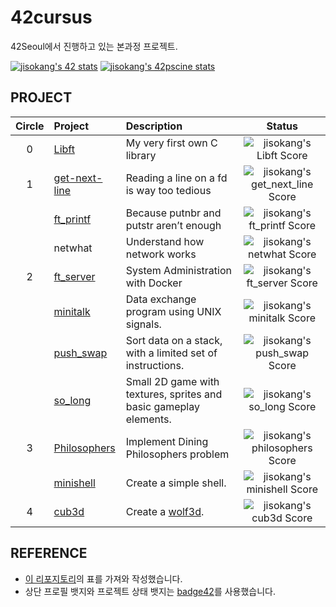 # 42cursus
42Seoul에서 진행하고 있는 본과정 프로젝트.

[![jisokang's 42 stats](https://badge42.herokuapp.com/api/stats/jisokang)](https://profile.intra.42.fr/users/jisokang) [![jisokang's 42pscine stats](https://badge42.herokuapp.com/api/stats/jisokang?cursus=C%20Piscine)](https://profile.intra.42.fr/users/jisokang)


## PROJECT
| Circle | Project | Description | Status |
|:---:|:---|:---|:---:|
| 0 | [Libft](https://github.com/devleomk1/Libft) | My very first own C library | ![jisokang's Libft Score](https://badge42.herokuapp.com/api/project/jisokang/Libft) |
| 1 | [get-next-line](https://github.com/devleomk1/get-next-line) | Reading a line on a fd is way too tedious | ![jisokang's get_next_line Score](https://badge42.herokuapp.com/api/project/jisokang/get_next_line) |
|   | [ft_printf](https://github.com/devleomk1/ft_printf) | Because putnbr and putstr aren’t enough | ![jisokang's ft_printf Score](https://badge42.herokuapp.com/api/project/jisokang/ft_printf) |
|   | netwhat | Understand how network works | ![jisokang's netwhat Score](https://badge42.herokuapp.com/api/project/jisokang/netwhat) |
| 2 | [ft_server](https://github.com/devleomk1/ft_server) | System Administration with Docker | ![jisokang's ft_server Score](https://badge42.herokuapp.com/api/project/jisokang/ft_server) |
|   | [minitalk](https://github.com/devleomk1/minitalk) | Data exchange program using UNIX signals. | ![jisokang's minitalk Score](https://badge42.herokuapp.com/api/project/jisokang/minitalk) |
|   | [push_swap](https://github.com/devleomk1/push_swap) | Sort data on a stack, with a limited set of instructions. | ![jisokang's push_swap Score](https://badge42.herokuapp.com/api/project/jisokang/push_swap) |
|   | [so_long](https://github.com/devleomk1/so_long) | Small 2D game with textures, sprites and basic gameplay elements. | ![jisokang's so_long Score](https://badge42.herokuapp.com/api/project/jisokang/so_long) |
| 3 | [Philosophers](https://github.com/devleomk1/philosophers) | Implement Dining Philosophers problem | ![jisokang's philosophers Score](https://badge42.herokuapp.com/api/project/jisokang/Philosophers) |
|   | [minishell](https://github.com/42days-left/minishell) | Create a simple shell. | ![jisokang's minishell Score](https://badge42.herokuapp.com/api/project/jisokang/minishell) |
| 4 | [cub3d](https://github.com/devleomk1/cub3d) | Create a [wolf3d](https://github.com/id-Software/wolf3d). | ![jisokang's cub3d Score](https://badge42.herokuapp.com/api/project/jisokang/cub3d) |

## REFERENCE
- [이 리포지토리](https://github.com/cos18/42cursus)의 표를 가져와 작성했습니다.
- 상단 프로필 뱃지와 프로젝트 상태 뱃지는 [badge42](https://github.com/JaeSeoKim/badge42)를 사용했습니다.
